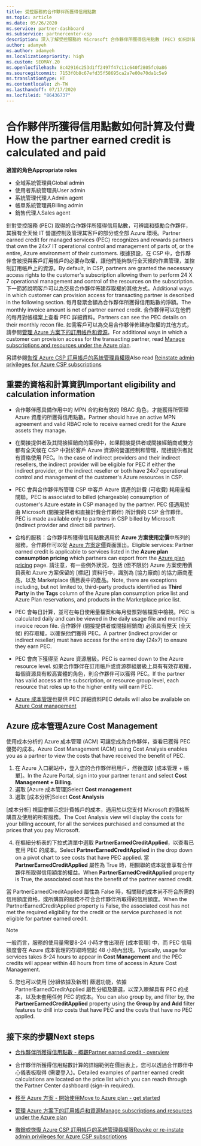 ```yaml
---
title: 受控服務的合作夥伴所獲得信用點數
ms.topic: article
ms.date: 05/26/2020
ms.service: partner-dashboard
ms.subservice: partnercenter-csp
description: 深入了解受控服務的 Microsoft 合作夥伴所獲得信用點數 (PEC) 如何計算及支付，以及如何確保您符合資格。
author: adamyeh
ms.author: adamyeh
ms.localizationpriority: high
ms.custom: SEOMAY.20
ms.openlocfilehash: 8c42916c253d1ff2497f47c11c640f2805fc0a86
ms.sourcegitcommit: 7153f0b8c67efd35f58695ca2a7e00e70da1c5e9
ms.translationtype: HT
ms.contentlocale: zh-TW
ms.lasthandoff: 07/17/2020
ms.locfileid: "86436737"
---
```

# <a name="how-the-partner-earned-credit-is-calculated-and-paid"></a><span data-ttu-id="c21ce-103">合作夥伴所獲得信用點數如何計算及付費</span><span class="sxs-lookup"><span data-stu-id="c21ce-103">How the partner earned credit is calculated and paid</span></span>

<span data-ttu-id="c21ce-104">**適當的角色**</span><span class="sxs-lookup"><span data-stu-id="c21ce-104">**Appropriate roles**</span></span>

- <span data-ttu-id="c21ce-105">全域系統管理員</span><span class="sxs-lookup"><span data-stu-id="c21ce-105">Global admin</span></span>
- <span data-ttu-id="c21ce-106">使用者系統管理員</span><span class="sxs-lookup"><span data-stu-id="c21ce-106">User admin</span></span>
- <span data-ttu-id="c21ce-107">系統管理代理人</span><span class="sxs-lookup"><span data-stu-id="c21ce-107">Admin agent</span></span>
- <span data-ttu-id="c21ce-108">帳單系統管理員</span><span class="sxs-lookup"><span data-stu-id="c21ce-108">Billing admin</span></span>
- <span data-ttu-id="c21ce-109">銷售代理人</span><span class="sxs-lookup"><span data-stu-id="c21ce-109">Sales agent</span></span>

<span data-ttu-id="c21ce-110">針對受控服務 (PEC) 取得的合作夥伴所獲得信用點數，可辨識和獎勵合作夥伴，其擁有全天候 IT 營運控制及管理其客戶的部分或全部 Azure 環境。</span><span class="sxs-lookup"><span data-stu-id="c21ce-110">Partner earned credit for managed services (PEC) recognizes and rewards partners that own the 24x7 IT operational control and management of parts of, or the entire, Azure environment of their customers.</span></span> <span data-ttu-id="c21ce-111">根據預設，在 CSP 中，合作夥伴會被授與客戶訂用帳戶的必要存取權，讓他們能夠執行全天候的作業管理，並控制訂用帳戶上的資源。</span><span class="sxs-lookup"><span data-stu-id="c21ce-111">By default, in CSP, partners are granted the necessary access rights to the customer's subscription allowing them to perform 24 X 7 operational management and control of the resources on the subscription.</span></span> <span data-ttu-id="c21ce-112">下一節將說明客戶可以為交易合作夥伴佈建存取權的其他方式。</span><span class="sxs-lookup"><span data-stu-id="c21ce-112">Additional ways in which customer can provision access for transacting partner is described in the following section.</span></span> <span data-ttu-id="c21ce-113">每月發票金額為合作夥伴所獲得信用點數的淨額。</span><span class="sxs-lookup"><span data-stu-id="c21ce-113">The monthly invoice amount is net of partner earned credit.</span></span> <span data-ttu-id="c21ce-114">合作夥伴可以在他們的每月對帳檔案上查看 PEC 詳細資料。</span><span class="sxs-lookup"><span data-stu-id="c21ce-114">Partners can see the PEC details on their monthly recon file.</span></span> <span data-ttu-id="c21ce-115">如需客戶可以為交易合作夥伴佈建存取權的其他方式，請參閱[管理 Azure 方案下的訂用帳戶和資源](azure-plan-manage.md)。</span><span class="sxs-lookup"><span data-stu-id="c21ce-115">For additional ways in which a customer can provision access for the transacting partner, read [Manage subscriptions and resources under the Azure plan](azure-plan-manage.md).</span></span>

<span data-ttu-id="c21ce-116">另請參閱[恢復 Azure CSP 訂用帳戶的系統管理員權限](revoke-reinstate-csp.md)</span><span class="sxs-lookup"><span data-stu-id="c21ce-116">Also read [Reinstate admin privileges for Azure CSP subscriptions](revoke-reinstate-csp.md)</span></span>

## <a name="important-eligibility-and-calculation-information"></a><span data-ttu-id="c21ce-117">重要的資格和計算資訊</span><span class="sxs-lookup"><span data-stu-id="c21ce-117">Important eligibility and calculation information</span></span>

- <span data-ttu-id="c21ce-118">合作夥伴應具備作用中的 MPN 合約和有效的 RBAC 角色，才能獲得所管理 Azure 資產的所獲得信用點數。</span><span class="sxs-lookup"><span data-stu-id="c21ce-118">Partner should have an active MPN agreement and valid RBAC role to receive earned credit for the Azure assets they manage.</span></span> 

- <span data-ttu-id="c21ce-119">在間接提供者及其間接經銷商的案例中，如果間接提供者或間接經銷商或雙方都有全天候在 CSP 中對於客戶 Azure 資源的營運控制和管理，間接提供者就有資格使用 PEC。</span><span class="sxs-lookup"><span data-stu-id="c21ce-119">In the case of indirect providers and their indirect resellers, the indirect provider will be eligible for PEC if either the indirect provider, or the indirect reseller or both have 24x7 operational control and management of the customer's Azure resources in CSP.</span></span>

- <span data-ttu-id="c21ce-120">PEC 會與合作夥伴所管理 CSP 中客戶 Azure 資產的計費 (可收費) 耗用量相關聯。</span><span class="sxs-lookup"><span data-stu-id="c21ce-120">PEC is associated to billed (chargeable) consumption of customer's Azure estate in CSP managed by the partner.</span></span> <span data-ttu-id="c21ce-121">PEC 僅適用於由 Microsoft (間接提供者和直接計費合作夥伴) 所計費的 CSP 合作夥伴。</span><span class="sxs-lookup"><span data-stu-id="c21ce-121">PEC is made available only to partners in CSP billed by Microsoft (indirect provider and direct bill partner).</span></span> 

- <span data-ttu-id="c21ce-122">合格的服務：合作夥伴所獲得信用點數適用於 **Azure 方案使用定價**中所列的服務，合作夥伴可以從 [Azure 方案定價](https://partner.microsoft.com/commerce/sales)頁面匯出。</span><span class="sxs-lookup"><span data-stu-id="c21ce-122">Eligible services: Partner earned credit is applicable to services listed in the **Azure plan consumption pricing** which partners can export from the [Azure plan pricing](https://partner.microsoft.com/commerce/sales) page.</span></span> <span data-ttu-id="c21ce-123">請注意，有一些例外狀況，包括 (但不限於) Azure 方案使用價目表和 Azure 方案保留的 [標記] 資料行中，識別為 [協力廠商] 的協力廠商產品，以及 Marketplace 價目表中的產品。</span><span class="sxs-lookup"><span data-stu-id="c21ce-123">Note, there are exceptions including, but not limited to, third-party products identified as **Third Party** in  the **Tags** column of the Azure plan consumption price list and Azure Plan reservations, and products in the Marketplace price list.</span></span>

- <span data-ttu-id="c21ce-124">PEC 會每日計算，並可在每日使用量檔案和每月發票對帳檔案中檢視。</span><span class="sxs-lookup"><span data-stu-id="c21ce-124">PEC is calculated daily and can be viewed in the daily usage file and monthly invoice recon file.</span></span> <span data-ttu-id="c21ce-125">合作夥伴 (間接提供者或間接經銷商) 必須具有整天 (全天候) 的存取權，以確保他們獲得 PEC。</span><span class="sxs-lookup"><span data-stu-id="c21ce-125">A partner (indirect provider or indirect reseller) must have access for the entire day (24x7) to ensure they earn PEC.</span></span>  

- <span data-ttu-id="c21ce-126">PEC 會向下獲得至 Azure 資源層級。</span><span class="sxs-lookup"><span data-stu-id="c21ce-126">PEC is earned down to the Azure resource level.</span></span> <span data-ttu-id="c21ce-127">如果合作夥伴在訂用帳戶或資源群組層級上具有有效存取權，每個資源具有較高實體的角色，則合作夥伴可以獲得 PEC。</span><span class="sxs-lookup"><span data-stu-id="c21ce-127">If the partner has valid access at the subscription, or resource group level, each resource that roles up to the higher entity will earn PEC.</span></span>  

- <span data-ttu-id="c21ce-128">[Azure 成本管理](https://go.microsoft.com/fwlink/?linkid=2106482)也提供 PEC 詳細資料</span><span class="sxs-lookup"><span data-stu-id="c21ce-128">PEC details will also be available on [Azure Cost management](https://go.microsoft.com/fwlink/?linkid=2106482)</span></span>

## <a name="azure-cost-management"></a><span data-ttu-id="c21ce-129">Azure 成本管理</span><span class="sxs-lookup"><span data-stu-id="c21ce-129">Azure Cost Management</span></span>

 <span data-ttu-id="c21ce-130">使用成本分析的 Azure 成本管理 (ACM) 可讓您成為合作夥伴，查看已獲得 PEC 優勢的成本。</span><span class="sxs-lookup"><span data-stu-id="c21ce-130">Azure Cost Management (ACM) using Cost Analysis enables you as a partner to view the costs that have received the benefit of PEC.</span></span>  

1. <span data-ttu-id="c21ce-131">在 Azure 入口網站中，登入您的合作夥伴租用戶，然後選取 [成本管理 + 帳單]。</span><span class="sxs-lookup"><span data-stu-id="c21ce-131">In the Azure Portal, sign into your partner tenant and select **Cost Management + Billing**.</span></span>
2.  <span data-ttu-id="c21ce-132">選取 [Azure 成本管理]</span><span class="sxs-lookup"><span data-stu-id="c21ce-132">Select **Cost management**</span></span>
3.  <span data-ttu-id="c21ce-133">選取 [成本分析]</span><span class="sxs-lookup"><span data-stu-id="c21ce-133">Select **Cost Analysis**</span></span>

<span data-ttu-id="c21ce-134">[成本分析] 視圖會顯示您計費帳戶的成本，適用於以您支付 Microsoft 的價格所購買及使用的所有服務。</span><span class="sxs-lookup"><span data-stu-id="c21ce-134">The Cost Analysis view will display the costs for your billing account, for all the services purchased and consumed at the prices that you pay Microsoft.</span></span>

4.  <span data-ttu-id="c21ce-135">在樞紐分析表的下拉式清單中選取 **PartnerEarnedCreditApplied**，以查看已套用 PEC 的成本。</span><span class="sxs-lookup"><span data-stu-id="c21ce-135">Select **PartnerEarnedCreditApplied** in the drop down on a pivot chart to see costs that have PEC applied.</span></span> <span data-ttu-id="c21ce-136">當 **PartnerEarnedCreditApplied** 屬性為 True 時，相關聯的成本就會享有合作夥伴所取得信用額度的權益。</span><span class="sxs-lookup"><span data-stu-id="c21ce-136">When **PartnerEarnedCreditApplied** property is True, the associated cost has the benefit of the partner earned credit.</span></span> 

<span data-ttu-id="c21ce-137">當 PartnerEarnedCreditApplied 屬性為 False 時，相關聯的成本尚不符合所需的信用額度資格，或所購買的服務不符合合作夥伴所取得的信用額度。</span><span class="sxs-lookup"><span data-stu-id="c21ce-137">When the PartnerEarnedCreditApplied property is False, the associated cost has not met the required eligibility for the credit or the service purchased is not eligible for partner earned credit.</span></span>

>[!NOTE] 
><span data-ttu-id="c21ce-138">一般而言，服務的使用量需要8-24 小時才會出現在 [成本管理] 中，而 PEC 信用額度會在 Azure 成本管理的存取時間起 48 小時內出現。</span><span class="sxs-lookup"><span data-stu-id="c21ce-138">Typically, usage for services takes 8-24 hours to appear in **Cost Management** and the PEC credits will appear within 48 hours from time of access in Azure Cost Management.</span></span>

5. <span data-ttu-id="c21ce-139">您也可以使用 [分組依據及新增] 篩選功能，依據 PartnerEarnedCreditApplied 屬性分組及篩選，以深入瞭解具有 PEC 的成本，以及未套用任何 PEC 的成本。</span><span class="sxs-lookup"><span data-stu-id="c21ce-139">You can also group by, and filter by, the **PartnerEarnedCreditApplied** property using the **Group by and Add** filter features to drill into costs that have PEC and the costs that have no PEC applied.</span></span>

## <a name="next-steps"></a><span data-ttu-id="c21ce-140">接下來的步驟</span><span class="sxs-lookup"><span data-stu-id="c21ce-140">Next steps</span></span>

- [<span data-ttu-id="c21ce-141">合作夥伴所獲得信用點數 - 概觀</span><span class="sxs-lookup"><span data-stu-id="c21ce-141">Partner earned credit - overview</span></span>](partner-earned-credit.md)

- <span data-ttu-id="c21ce-142">合作夥伴所獲得信用點數計算的詳細範例在價目表上，您可以透過合作夥伴中心儀表板取得 (需要登入)。</span><span class="sxs-lookup"><span data-stu-id="c21ce-142">Detailed examples of partner earned credit calculations are located on the price list which you can reach through the Partner Center dashboard (sign-in required).</span></span>

- [<span data-ttu-id="c21ce-143">移至 Azure 方案 - 開始使用</span><span class="sxs-lookup"><span data-stu-id="c21ce-143">Move to Azure plan - get started</span></span>](azure-plan-get-started.md)

- [<span data-ttu-id="c21ce-144">管理 Azure 方案下的訂用帳戶和資源</span><span class="sxs-lookup"><span data-stu-id="c21ce-144">Manage subscriptions and resources under the Azure plan</span></span>](azure-plan-manage.md)

- [<span data-ttu-id="c21ce-145">撤銷或恢復 Azure CSP 訂用帳戶的系統管理員權限</span><span class="sxs-lookup"><span data-stu-id="c21ce-145">Revoke or re-instate admin privileges for Azure CSP subscriptions  </span></span>](revoke-reinstate-csp.md)

